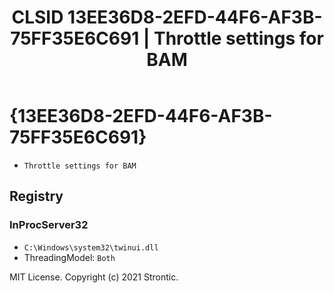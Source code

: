 ﻿---
title: "CLSID 13EE36D8-2EFD-44F6-AF3B-75FF35E6C691 | Throttle settings for BAM"
excerpt: What is COM-Object CLSID 13EE36D8-2EFD-44F6-AF3B-75FF35E6C691?
---

# {13EE36D8-2EFD-44F6-AF3B-75FF35E6C691}

* `Throttle settings for BAM`

## Registry


### InProcServer32

* `C:\Windows\system32\twinui.dll`
* ThreadingModel: `Both`

MIT License. Copyright (c) 2021 Strontic.


